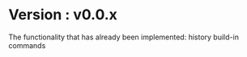 # Version : v0.0.x

The functionality that has already been implemented:
	history
	build-in commands

